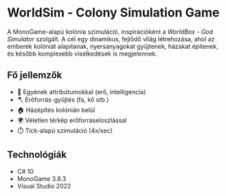 # WorldSim - Colony Simulation Game

A MonoGame-alapú kolónia szimuláció, inspirációként a *WorldBox - God Simulator* szolgált. A cél egy dinamikus, fejlődő világ létrehozása, ahol az emberek kolóniát alapítanak, nyersanyagokat gyűjtenek, házakat építenek, és később komplexebb viselkedések is megjelennek.

## Fő jellemzők

- 🧍 Egyének attribútumokkal (erő, intelligencia)
- 🪓 Erőforrás-gyűjtés (fa, kő stb.)
- 🏠 Házépítés kolónián belül
- 🌍 Véletlen térkép erőforráseloszlással
- ⏱️ Tick-alapú szimuláció (4x/sec)

## Technológiák

- C# 10
- MonoGame 3.8.3
- Visual Studio 2022
